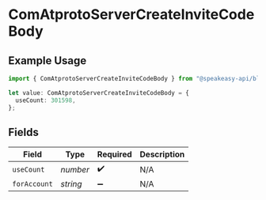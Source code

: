 # ComAtprotoServerCreateInviteCodeBody

## Example Usage

```typescript
import { ComAtprotoServerCreateInviteCodeBody } from "@speakeasy-api/bluesky/models/operations";

let value: ComAtprotoServerCreateInviteCodeBody = {
  useCount: 301598,
};
```

## Fields

| Field              | Type               | Required           | Description        |
| ------------------ | ------------------ | ------------------ | ------------------ |
| `useCount`         | *number*           | :heavy_check_mark: | N/A                |
| `forAccount`       | *string*           | :heavy_minus_sign: | N/A                |